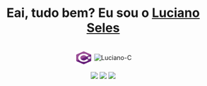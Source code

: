 <div>
  <h1 align="center">
 Eai, tudo bem? Eu sou o 
  <a href="https://br.linkedin.com/in/luciano-seles-0ba05a8b?trk=people-guest_people_search-card">Luciano Seles</a>
  </h1>  
</div>

<div align="center"><br>
  
  <img align="center" alt="Luciano-Csharp" height="30" width="40" src="https://raw.githubusercontent.com/devicons/devicon/master/icons/csharp/csharp-original.svg">
  <img align="center" alt="Luciano-C" height="30" width="40" src="https://cdn.jsdelivr.net/gh/devicons/devicon/icons/c/c-original.svg">
  <!-- asdas -->

</div>

<br>

<div align="center"> 
  <!-- Link de logos de redes sociais https://dev.to/envoy_/150-badges-for-github-pnk -->
  <a href="https://www.instagram.com/l_seles1121/" target="_blank"><img src="https://img.shields.io/badge/-Instagram-%23E4405F?style=for-the-badge&logo=instagram&logoColor=white" target="_blank"></a>
  <a href="https://br.linkedin.com/in/luciano-seles-0ba05a8b?trk=people-guest_people_search-card" target="_blank"><img src="https://img.shields.io/badge/-LinkedIn-%230077B5?style=for-the-badge&logo=linkedin&logoColor=white" target="_blank"></a> 
  <a href="mailto:l_seles@hotmail.com"><img src="https://img.shields.io/badge/-Gmail-%23333?style=for-the-badge&logo=gmail&logoColor=white" target="_blank"></a>
</div>
